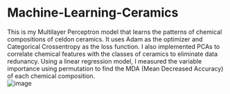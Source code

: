 # Machine-Learning-Ceramics
This is my Multilayer Perceptron model that learns the patterns of chemical compositions of celdon ceramics. It uses Adam as the optimizer and Categorical Crossentropy as the loss function. I also implemented PCAs to correlate chemical features with the classes of ceramics to eliminate data redunancy. Using a linear regression model, I measured the variable importance using permutation to find the MDA (Mean Decreased Accuracy) of each chemical composition.   
![image](https://user-images.githubusercontent.com/86257728/161824179-7d0497a7-2b56-4bd4-aebe-a2b5b9a0e991.png)

